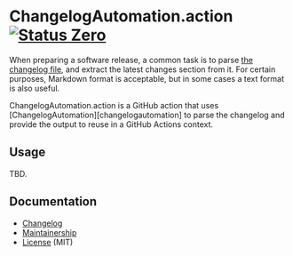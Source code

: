 ChangelogAutomation.action [![Status Zero][status-zero]][andivionian-status-classifier]
==========================

When preparing a software release, a common task is to parse [the changelog file][keep-a-changelog], and extract the latest changes section from it. For certain purposes, Markdown format is acceptable, but in some cases a text format is also useful.

ChangelogAutomation.action is a GitHub action that uses [ChangelogAutomation][changelogautomation] to parse the changelog and provide the output to reuse in a GitHub Actions context.

Usage
-----

TBD.

Documentation
-------------

- [Changelog][changelog]
- [Maintainership][maintainership]
- [License][license] (MIT)

[andivionian-status-classifier]: https://github.com/ForNeVeR/andivionian-status-classifier#status-zero-
[changelog]: ./CHANGELOG.md
[keep-a-changelog]: http://keepachangelog.com/
[license]: ./LICENSE.md
[maintainership]: ./MAINTAINERSHIP.md

[status-zero]: https://img.shields.io/badge/status-zero-lightgrey.svg
